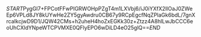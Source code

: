 $START$PygGI7+FPCotFFwPIGRWOHpPZgT4m1LXVbj6/iJ0iYXfX2lIOaJ0ZWeEp6VPLd8JY8kUYwHe2ZY5gyAwdru0CB67y9RCpEgcfNqZPlaGk6bdL/7gnXrcaIkcjwD9D1/JQW42CMs+h2uheH4hoZxEGKk30z+Ztzz4A8hlLwJbCCC6eoUhCXldYNpeWTCPVMXE0QFlyEPO6wDiLD4eO25glQ==$END$